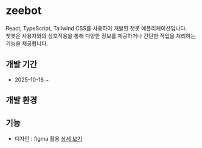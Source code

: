 # zeebot
React, TypeScript, Tailwind CSS를 사용하여 개발된 챗봇 애플리케이션입니다.  <br>
챗봇은 사용자와의 상호작용을 통해 다양한 정보를 제공하거나 간단한 작업을 처리하는 기능을 제공합니다.

## 개발 기간
- 2025-10-16 ~

## 개발 환경 

## 기능
- 디자인 : figma 활용 <a href="https://www.figma.com/design/VqZ6J8sast2TpTD5KJl38w/%EC%B1%97%EB%B4%87?node-id=0-1&t=AYhfEWQLl6WWfQ3T-1"> 상세 보기 </a>

